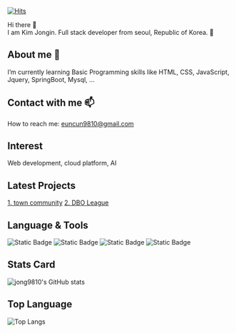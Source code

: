 
<!--
**jong9810/jong9810** is a ✨ _special_ ✨ repository because its `README.md` (this file) appears on your GitHub profile.

Here are some ideas to get you started:

- 🔭 I’m currently working on ...
- 🌱 I’m currently learning ...
- 👯 I’m looking to collaborate on ...
- 🤔 I’m looking for help with ...
- 💬 Ask me about ...
- 📫 How to reach me: ...
- 😄 Pronouns: ...
- ⚡ Fun fact: ...
-->

<!-- 주석 -->
<!-- 줄바꿈 : <br> or spacebar 두 번 이상 -->
<!-- 글머리 : #, ##, ..., ###### -->
<!-- :[검색어] : 이모지 검색 -->
<!-- 이메일, url은 자동으로 하이퍼링크로 바뀜 -->
<!-- 내가 작성한 내용에 링크달기 : 표시내용](링크url) -->

<!-- 방문자수 -->
<!-- https://hits.seeyoufarm.com/ -->
[![Hits](https://hits.seeyoufarm.com/api/count/incr/badge.svg?url=https%3A%2F%2Fgithub.com%2Fgjbae1212%2Fhit-counter&count_bg=%234043BA&title_bg=%23FD0505&icon=&icon_color=%23E7E7E7&title=hits&edge_flat=true)](https://hits.seeyoufarm.com)

<!-- 인사말 -->
<!-- 이모지 사이트 : https://emojipedia.org/ -->
Hi there 👋  
I am Kim Jongin. Full stack developer from seoul, Republic of Korea. 🧑

<!-- 나에 대한 설명 -->
## About me 🌱<br>
I’m currently learning Basic Programming skills like HTML, CSS, JavaScript, Jquery, SpringBoot, Mysql, ...

<!-- 연락 정보 -->
## Contact with me 📫  
How to reach me: euncun9810@gmail.com

<!-- 관심 분야 -->
## Interest
Web development, cloud platform, AI

<!-- 최근 프로젝트 -->
## Latest Projects
[1. town community](https://github.com/jong9810/towncommunity)
[2. DBO League]([https://github.com/jong9810/towncommunity](https://github.com/ha-neu1/DBOLeague))

<!-- 사용할 수 있는 언어 및 툴 -->
## Language & Tools  
<!-- 1. 글자 -->
<!-- HTML, CSS, Javascript, React, SpringBoot, Mysql, STS4 ... -->

<!-- 2. 뱃지 -->
<!-- https://shields.io/ -->
<!-- https://simpleicons.org/ -->
<!-- ![Static Badge](https://img.shields.io/badge/[표시할이름-색상]?style=plastic,flat,flat-square,for-the-badge,social&logo=[기술스택아이콘]&logoColor=[로고색]) -->
![Static Badge](https://img.shields.io/badge/front-javascript-yellow)
![Static Badge](https://img.shields.io/badge/javascript-8A2BE2)
![Static Badge](https://img.shields.io/badge/React-61DAFB?logo=react&logoColor=black)
![Static Badge](https://img.shields.io/badge/SpringBoot-6DB33F?style=plastic,flat,flat-square,for-the-badge,social&logo=springboot&logoColor=white)

<!-- 3. 이미지 -->
<!-- https://devicon.dev/ -->
<!-- 마크다운 이미지 문법 : ![대체 텍스트(alt)](이미지_소스_URL "이미지 설명(title)") -->
<!-- ![java](https://cdn.jsdelivr.net/gh/devicons/devicon/icons/java/java-original-wordmark.svg "java)") -->
<!-- 마크다운 이미지 문법은 크기 조절 불가능 -> 크기 조절하려면 img 태그 그대로 사용하기 -->
<!-- 이미지 복사 : <img src="https://cdn.jsdelivr.net/gh/devicons/devicon/icons/java/java-original-wordmark.svg" /> -->
<!-- <img src="https://cdn.jsdelivr.net/gh/devicons/devicon/icons/java/java-original-wordmark.svg" width="70px" height="70px"/> -->

<!-- 기타 (github 통계) -->
<!-- https://github.com/anuraghazra/github-readme-stats -->
## Stats Card
![jong9810's GitHub stats](https://github-readme-stats.vercel.app/api?username=jong9810&show_icons=true&theme=dark)

<!-- 기타 (github 사용 언어 그래프) -->
## Top Language
![Top Langs](https://github-readme-stats.vercel.app/api/top-langs/?username=jong9810&layout=compact)

